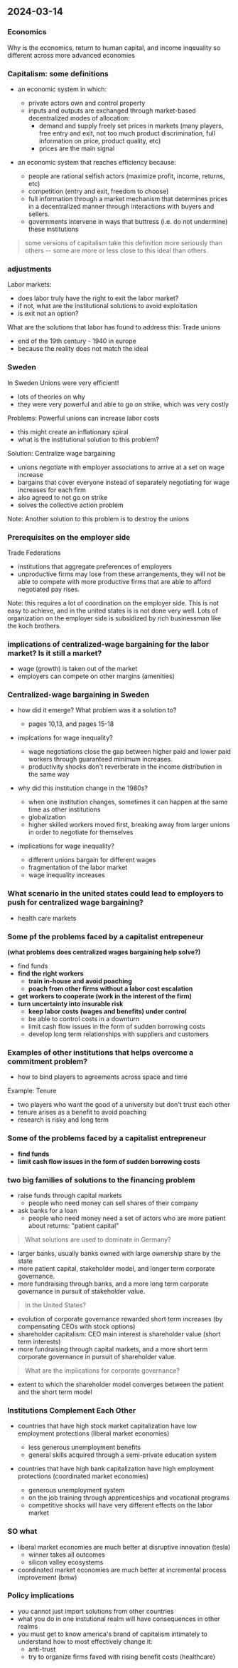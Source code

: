 ## 2024-03-14

### Economics

Why is the economics, return to human capital, and income inqeuality so different across more advanced economies

### Capitalism: some definitions

- an economic system in which:
    - private actors own and control property
    - inputs and outputs are exchanged through market-based decentralized modes of allocation:
        - demand and supply freely set prices in markets (many players, free entry and exit, not too much product discrimination, full information on price, product quality, etc)
        - prices are the main signal

- an economic system that reaches efficiency because:
    - people are rational selfish actors (maximize profit, income, returns, etc)
    - competition (entry and exit, freedom to choose)
    - full information through a market mechanism that determines prices in a decentralized manner through interactions with buyers and sellers.
    - governments intervene in ways that buttress (i.e. do not undermine) these institutions

> some versions of capitalism take this definition more seriously than others -- some are more or less close to this ideal than others.

### adjustments

Labor markets:
- does labor truly have the right to exit the labor market?
- if not, what are the institutional solutions to avoid exploitation
- is exit not an option?

What are the solutions that labor has found to address this: Trade unions
- end of the 19th century - 1940 in europe
- because the reality does not match the ideal

### Sweden

In Sweden Unions were very efficient!
- lots of theories on why
- they were very powerful and able to go on strike, which was very costly

Problems: Powerful unions can increase labor costs
- this might create an inflationary spiral
- what is the institutional solution to this problem?

Solution: Centralize wage bargaining
- unions negotiate with employer associations to arrive at a set on wage increase
- bargains that cover everyone instead of separately negotiating for wage increases for each firm
- also agreed to not go on strike
- solves the collective action problem


Note: Another solution to this problem is to destroy the unions

### Prerequisites on the employer side
Trade Federations
- institutions that aggregate preferences of employers
- unproductive firms may lose from these arrangements, they will not be able to compete with more productive firms that are able to afford negotiated pay rises.

Note: this requires a lot of coordination on the employer side. This is not easy to achieve, and in the united states is is not done very well. Lots of organization on the employer side is subsidized by rich businessman like the koch brothers.

### implications of centralized-wage bargaining for the labor market? Is it still a market?
- wage (growth) is taken out of the market
- employers can compete on other margins (amenities)

### Centralized-wage bargaining in Sweden
- how did it emerge? What problem was it a solution to?
    - pages 10,13, and pages 15-18
- implcations for wage inequality?
    - wage negotiations close the gap between higher paid and lower paid workers through guaranteed minimum increases.
    - productivity shocks don't reverberate in the income distribution in the same way

- why did this institution change in the 1980s?
    - when one institution changes, sometimes it can happen at the same time as other institutions
    - globalization
    - higher skilled workers moved first, breaking away from larger unions in order to negotiate for themselves

- implications for wage inequality?
    - different unions bargain for different wages
    - fragmentation of the labor market
    - wage inequality increases


### What scenario in the united states could lead to employers to push for centralized wage bargaining?
- health care markets

### Some pf the problems faced by a capitalist entrepeneur
**(what problems does centralized wages bargaining help solve?)**
- find funds
- **find the right workers**
    - **train in-house and avoid poaching**
    - **poach from other firms without a labor cost escalation**
- **get workers to cooperate (work in the interest of the firm)**
- **turn uncertainty into insurable risk**
    - **keep labor costs (wages and benefits) under control**
    - be able to control costs in a downturn
    - limit cash flow issues in the form of sudden borrowing costs
    - develop long term relationships with suppliers and customers

### Examples of other institutions that helps overcome a commitment problem?
- how to bind players to agreements across space and time

Example: Tenure
- two players who want the good of a university but don't trust each other
- tenure arises as a benefit to avoid poaching
- research is risky and long term

### Some of the problems faced by a capitalist entrepreneur
- **find funds**
- **limit cash flow issues in the form of sudden borrowing costs**

### two big families of solutions to the financing problem
- raise funds through capital markets
     - people who need money can sell shares of their company
- ask banks for a loan
    - people who need money need a set of actors who are more patient about returns: "patient capital"

> What solutions are used to dominate in Germany?
- larger banks, usually banks owned with large ownership share by the state
- more patient capital, stakeholder model, and longer term corporate governance.
- more fundraising through banks, and a more long term corporate governance in pursuit of stakeholder value.

> In the United States?
- evolution of corporate governance rewarded short term increases (by compensating CEOs with stock options)
- shareholder capitalism: CEO main interest is shareholder value (short term interests)
- more fundraising through capital markets, and a more short term corporate governance in pursuit of shareholder value.

> What are the implications for corporate governance?
- extent to which the shareholder model converges between the patient and the short term model

### Institutions Complement Each Other
- countries that have high stock market capitalization have low employment protections (liberal market economies)
    - less generous unemployment benefits
    - general skills acquired through a semi-private education system

- countries that have high bank capitalization have high employment protections (coordinated market economies)
    - generous unemployment system
    - on the job training through apprenticeships and vocational programs
    - competitive shocks will have very different effects on the labor market

### SO what
- liberal market economies are much better at disruptive innovation (tesla)
    - winner takes all outcomes
    - silicon valley ecosystems
- coordinated market economies are much better at incremental process improvement (bmw)

### Policy implications
- you cannot just import solutions from other countries
- what you do in one instutional realm will have consequences in other realms
- you must get to know america's brand of capitalism intimately to understand how to most effectively change it:
    - anti-trust
    - try to organize firms faved with rising benefit costs (healthcare)





